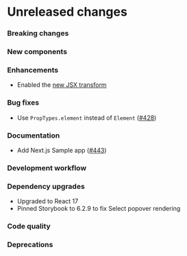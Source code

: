 # Unreleased changes

### Breaking changes

### New components

### Enhancements

- Enabled the [new JSX transform](https://reactjs.org/blog/2020/09/22/introducing-the-new-jsx-transform.html)

### Bug fixes

- Use `PropTypes.element` instead of `Element` ([#428](https://github.com/envoy/polarwind/pull/428))

### Documentation

- Add Next.js Sample app ([#443](https://github.com/envoy/polarwind/pull/443))

### Development workflow

### Dependency upgrades

- Upgraded to React 17
- Pinned Storybook to 6.2.9 to fix Select popover rendering

### Code quality

### Deprecations
